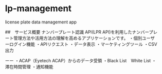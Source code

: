 # lp-management
license plate data management app 

##　サービス概要
ナンバープレート認識 API(LPR API)を利用したナンバープレート管理方法や活用方法の理解を高めるアプリケーションです。
・個別ユーザーログイン機能
・APIリクエスト
・データ表示
・マーケティングツール
・CSV出力

ーー
・ACAP（Eyetech ACAP）からのデータ受領
・Black List　White List
・滞在時間管理
・通知機能

